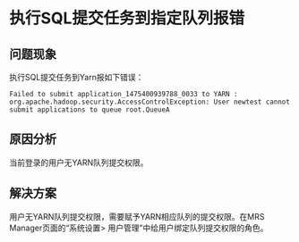 # 执行SQL提交任务到指定队列报错<a name="ZH-CN_TOPIC_0207461479"></a>

## 问题现象<a name="zh-cn_topic_0167275254_s0e16cb275d0649c4b4d5b7c4e55bc6eb"></a>

执行SQL提交任务到Yarn报如下错误：

```
Failed to submit application_1475400939788_0033 to YARN : org.apache.hadoop.security.AccessControlException: User newtest cannot submit applications to queue root.QueueA
```

## 原因分析<a name="zh-cn_topic_0167275254_section861663118293"></a>

当前登录的用户无YARN队列提交权限。

## 解决方案<a name="zh-cn_topic_0167275254_sbd66bb813b7140758912b4ea6df91b63"></a>

用户无YARN队列提交权限，需要赋予YARN相应队列的提交权限。在MRS Manager页面的“系统设置\> 用户管理”中给用户绑定队列提交权限的角色。

